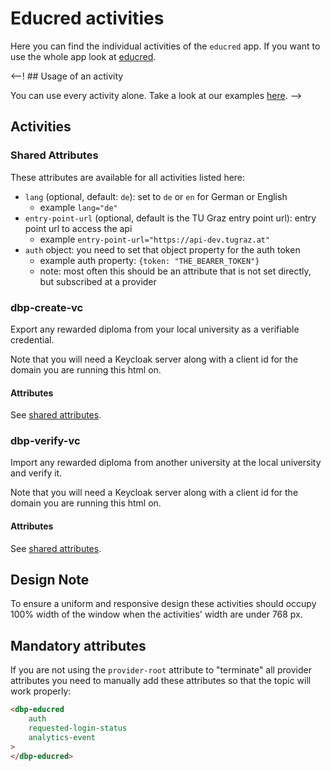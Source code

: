 # Educred activities

Here you can find the individual activities of the `educred` app. 
If you want to use the whole app look at [educred](https://gitlab.tugraz.at/dbp/educational-credentials/educred).

<--! ## Usage of an activity

You can use every activity alone. Take a look at our examples [here](https://gitlab.tugraz.at/dbp/educational-credentials/educred/-/tree/main/examples).
-->

## Activities

### Shared Attributes

These attributes are available for all activities listed here:

- `lang` (optional, default: `de`): set to `de` or `en` for German or English
  - example `lang="de"`
- `entry-point-url` (optional, default is the TU Graz entry point url): entry point url to access the api
  - example `entry-point-url="https://api-dev.tugraz.at"`
- `auth` object: you need to set that object property for the auth token
  - example auth property: `{token: "THE_BEARER_TOKEN"}`
  - note: most often this should be an attribute that is not set directly, but subscribed at a provider


### dbp-create-vc

Export any rewarded diploma from your local university as a verifiable credential.

Note that you will need a Keycloak server along with a client id for the domain you are running this html on.

#### Attributes
See [shared attributes](#shared-attributes).


### dbp-verify-vc

Import any rewarded diploma from another university at the local university and verify it.

Note that you will need a Keycloak server along with a client id for the domain you are running this html on.

#### Attributes

See [shared attributes](#shared-attributes).


## Design Note

To ensure a uniform and responsive design these activities should occupy 100% width of the window when the activities' width are under 768 px.


## Mandatory attributes

If you are not using the `provider-root` attribute to "terminate" all provider attributes
you need to manually add these attributes so that the topic will work properly:

```html
<dbp-educred
    auth
    requested-login-status
    analytics-event
>
</dbp-educred>
```

